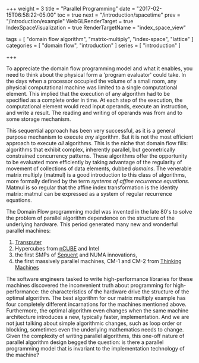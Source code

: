 +++
weight = 3
title = "Parallel Programming"
date = "2017-02-15T06:58:22-05:00"
toc = true
next = "/introduction/spacetime"
prev = "/introduction/example"
WebGLRenderTarget = true
IndexSpaceVisualization = true
RenderTargetName = "index_space_view"

tags = [ "domain flow algorithm", "matrix-multiply", "index-space", "lattice" ]
categories = [ "domain flow", "introduction" ]
series = [ "introduction" ]

+++

To appreciate the domain flow programming model and what it enables, you need to think about the physical
form a 'program evaluator' could take. In the days when a processor occupied the volume
of a small room, any physical computational machine was limited to a single computational element.
This implied that the execution of any algorithm had to be specified as a complete order in time.
At each step of the execution, the computational element would read input operands, execute
an instruction, and write a result. The reading and writing of operands was from and to some storage mechanism.

This sequential approach has been very successful, as it is a general purpose mechanism to execute
_any_ algorithm. But it is not the most efficient approach to execute _all_ algorithms. This is
the niche that domain flow fills: algorithms that exhibit complex, inherently parallel, but geometrically
constrained concurrency patterns. These algorithms offer the opportunity to be evaluated more efficiently 
by taking advantage of the regularity of movement of collections of data elements, dubbed _domains_.
The venerable matrix multiply (matmul) is a good introduction to this class of algorithms,
more formally defined by the term _systems of affine recurrence equations_. Matmul is so regular that the affine
index transformation is the identity matrix: matmul can be expressed as a system of regular recurrence equations.

The Domain Flow programming model was invented in the late 80's to solve the problem of parallel algorithm
dependence on the structure of the underlying hardware. This period generated many new and wonderful parallel
machines:

  1. [Transputer](https://en.wikipedia.org/wiki/Transputer)
  2. Hypercubes from [nCUBE](https://en.wikipedia.org/wiki/NCUBE) and Intel
  3. the first SMPs of [Sequent](https://en.wikipedia.org/wiki/Sequent_Computer_Systems) and NUMA innovations,
  4. the first massively parallel machines, CM-1 and CM-2 from [Thinking Machines](https://en.wikipedia.org/wiki/Thinking_Machines_Corporation)

The software engineers tasked to write high-performance libraries for these machines discovered the inconvenient
truth about programming for high-performance: the characteristics of the hardware drive the structure of the optimal
algorithm. The best algorithm for our matrix multiply example has four completely different incarnations for the
machines mentioned above. Furthermore, the optimal algorithm even changes when the same machine architecture introduces
a new, typically faster, implementation. And we are not just talking about simple algorithmic changes, such as 
loop order or blocking, sometimes even the underlying mathematics needs to change. Given the complexity of 
writing parallel algorithms, this one-off nature of parallel algorithm design begged the question: is there a 
parallel programming model that is invariant to the implementation technology of the machine?

